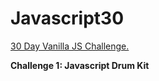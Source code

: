 # Javascript30
[30 Day Vanilla JS Challenge.](https://javascript30.com/)


**Challenge 1: Javascript Drum Kit**
